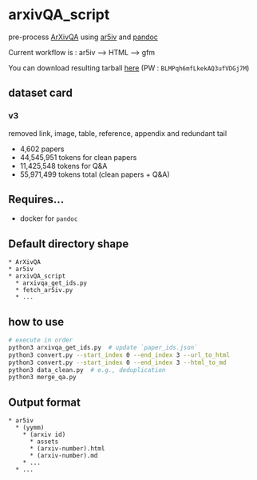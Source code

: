 # arxivQA_script
pre-process [ArXivQA](https://github.com/taesiri/ArXivQA) using [ar5iv](https://ar5iv.labs.arxiv.org/) and [pandoc](https://pandoc.org/index.html)

Current workflow is : ar5iv --> HTML --> gfm

You can download resulting tarball [here](https://1drv.ms/u/s!AuG8P2rNajS4guE8Fq1yXJNI0wXyTA?e=2jX9gQ) (PW : `BLMPqh6mfLkekAQ3ufVDGj7M`)

## dataset card
### v3
removed link, image, table, reference, appendix and redundant tail
* 4,602 papers
* 44,545,951 tokens for clean papers
* 11,425,548 tokens for Q&A
* 55,971,499 tokens total (clean papers + Q&A)

## Requires...
* docker for `pandoc`

## Default directory shape
```
* ArXivQA
* ar5iv
* arxivQA_script
  * arxivqa_get_ids.py
  * fetch_ar5iv.py
  * ...
```

## how to use
```bash
# execute in order
python3 arxivqa_get_ids.py  # update `paper_ids.json`
python3 convert.py --start_index 0 --end_index 3 --url_to_html
python3 convert.py --start_index 0 --end_index 3 --html_to_md
python3 data_clean.py  # e.g., deduplication
python3 merge_qa.py
```

## Output format
```
* ar5iv
  * (yymm)
    * (arxiv id)
      * assets
      * (arxiv-number).html
      * (arxiv-number).md
    * ...
  * ...
```
